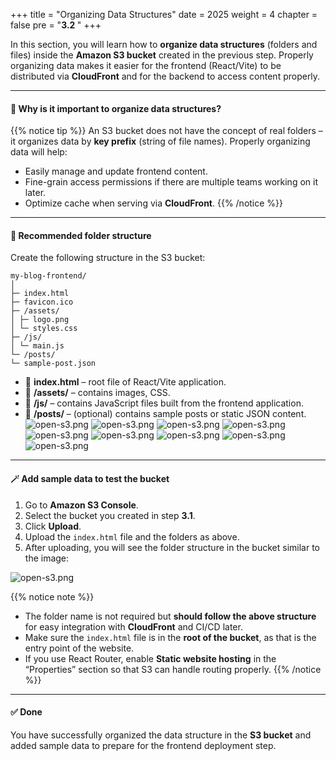+++
title = "Organizing Data Structures"
date = 2025
weight = 4
chapter = false
pre = "<b>3.2 </b>"
+++

In this section, you will learn how to **organize data structures** (folders and files) inside the **Amazon S3 bucket** created in the previous step. Properly organizing data makes it easier for the frontend (React/Vite) to be distributed via **CloudFront** and for the backend to access content properly.

---

#### 📁 Why is it important to organize data structures?
{{% notice tip %}}
An S3 bucket does not have the concept of real folders – it organizes data by **key prefix** (string of file names). Properly organizing data will help:
- Easily manage and update frontend content.
- Fine-grain access permissions if there are multiple teams working on it later.
- Optimize cache when serving via **CloudFront**.
{{% /notice %}}

---

#### 🧱 Recommended folder structure

Create the following structure in the S3 bucket:
~~~
my-blog-frontend/
│
├─ index.html
├─ favicon.ico
├─ /assets/
│ ├─ logo.png
│ └─ styles.css
├─ /js/
│ └─ main.js
└─ /posts/
└─ sample-post.json
~~~

- 📄 **index.html** – root file of React/Vite application.
- 📁 **/assets/** – contains images, CSS.
- 📁 **/js/** – contains JavaScript files built from the frontend application.
- 📁 **/posts/** – (optional) contains sample posts or static JSON content.
![open-s3.png](/images/3-Create-DynamoDB-Table/3.2-Organize-Data-Structure/3.2.1.png)
![open-s3.png](/images/3-Create-DynamoDB-Table/3.2-Organize-Data-Structure/3.2.2.png)
![open-s3.png](/images/3-Create-DynamoDB-Table/3.2-Organize-Data-Structure/3.2.3.png)
![open-s3.png](/images/3-Create-DynamoDB-Table/3.2-Organize-Data-Structure/3.2.4.png)
![open-s3.png](/images/3-Create-DynamoDB-Table/3.2-Organize-Data-Structure/3.2.5.png)
![open-s3.png](/images/3-Create-DynamoDB-Table/3.2-Organize-Data-Structure/3.2.6.png)
![open-s3.png](/images/3-Create-DynamoDB-Table/3.2-Organize-Data-Structure/3.2.7.png)
![open-s3.png](/images/3-Create-DynamoDB-Table/3.2-Organize-Data-Structure/3.2.8.png)
![open-s3.png](/images/3-Create-DynamoDB-Table/3.2-Organize-Data-Structure/3.2.9.png)

---

#### 🪄 Add sample data to test the bucket

1. Go to **Amazon S3 Console**.
2. Select the bucket you created in step **3.1**.
3. Click **Upload**.
4. Upload the `index.html` file and the folders as above.
5. After uploading, you will see the folder structure in the bucket similar to the image:

![open-s3.png](/images/3-Create-DynamoDB-Table/3.2-Organize-Data-Structure/3.2.10.png)

{{% notice note %}}
- The folder name is not required but **should follow the above structure** for easy integration with **CloudFront** and CI/CD later.
- Make sure the `index.html` file is in the **root of the bucket**, as that is the entry point of the website.
- If you use React Router, enable **Static website hosting** in the “Properties” section so that S3 can handle routing properly.
{{% /notice %}}

---

#### ✅ Done

You have successfully organized the data structure in the **S3 bucket** and added sample data to prepare for the frontend deployment step.
